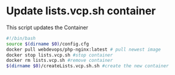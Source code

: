 # Update lists.vcp.sh container
This script updates the Container

```` bash
#!/bin/bash
source $(dirname $0)/config.cfg
docker pull webdevops/php-nginx:latest # pull newest image
docker stop lists.vcp.sh #stop container
docker rm lists.vcp.sh #remove container
$(dirname $0)/createLists.vcp.sh.sh #create the new container
````
